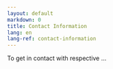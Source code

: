 ```yaml
---
layout: default
markdown: 0
title: Contact Information
lang: en
lang-ref: contact-information
---
```


To get in contact with respective ...